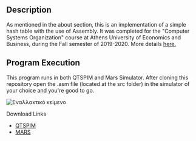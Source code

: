 ## Description
As mentioned in the about section, this is an implementation of a simple hash table with the use of Assembly. It was completed for the "Computer Systems Organization" course at Athens University of Economics and Business, during the Fall semester of 2019-2020.  More details [here.](https://github.com/nevwalkalone/Computer-Systems-Organization-2019-2020-AUEB/blob/main/project-announcement.pdf)

## Program Execution
This program runs in both QTSPIM and Mars Simulator. After cloning this repository open the .asm file (located at the src folder) in the simulator of your choice and you're good to go.


![Εναλλακτικό κείμενο](https://github.com/nevwalkalone/Computer-Systems-Organization-2019-2020-AUEB/blob/main/images/exec_example.png)

Download Links
* [QTSPIM](http://spimsimulator.sourceforge.net/)
* [MARS](http://courses.missouristate.edu/kenvollmar/mars/)



